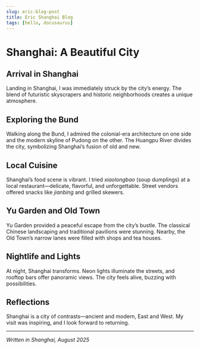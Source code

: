 ```yaml
---
slug: eric-blog-post
title: Eric Shanghai Blog
tags: [hello, docusaurus]
---
```


# Shanghai: A Beautiful City

## Arrival in Shanghai

Landing in Shanghai, I was immediately struck by the city’s energy. The blend of futuristic skyscrapers and historic neighborhoods creates a unique atmosphere.

## Exploring the Bund

Walking along the Bund, I admired the colonial-era architecture on one side and the modern skyline of Pudong on the other. The Huangpu River divides the city, symbolizing Shanghai’s fusion of old and new.

## Local Cuisine

Shanghai’s food scene is vibrant. I tried _xiaolongbao_ (soup dumplings) at a local restaurant—delicate, flavorful, and unforgettable. Street vendors offered snacks like _jianbing_ and grilled skewers.

## Yu Garden and Old Town

Yu Garden provided a peaceful escape from the city’s bustle. The classical Chinese landscaping and traditional pavilions were stunning. Nearby, the Old Town’s narrow lanes were filled with shops and tea houses.

## Nightlife and Lights

At night, Shanghai transforms. Neon lights illuminate the streets, and rooftop bars offer panoramic views. The city feels alive, buzzing with possibilities.

## Reflections

Shanghai is a city of contrasts—ancient and modern, East and West. My visit was inspiring, and I look forward to returning.

---

_Written in Shanghai, August 2025_
